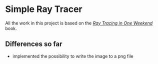 # Simple Ray Tracer
All the work in this project is based on the [_Ray Tracing in One Weekend_](https://raytracing.github.io/books/RayTracingInOneWeekend.html) book. 

## Differences so far

* implemented the possibility to write the image to a png file
